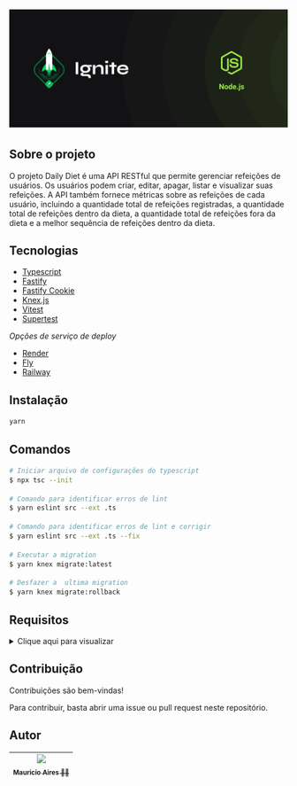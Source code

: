 # ![Cover](.github/assets/cover-nodejs.png)

## Sobre o projeto

O projeto Daily Diet é uma API RESTful que permite gerenciar refeições de usuários. Os usuários podem criar, editar, apagar, listar e visualizar suas refeições. A API também fornece métricas sobre as refeições de cada usuário, incluindo a quantidade total de refeições registradas, a quantidade total de refeições dentro da dieta, a quantidade total de refeições fora da dieta e a melhor sequência de refeições dentro da dieta.

## Tecnologias

- [Typescript](https://www.typescriptlang.org/)
- [Fastify](https://fastify.dev/)
- [Fastify Cookie](https://www.npmjs.com/package/@fastify/cookie)
- [Knex.js](https://knexjs.org/)
- [Vitest](https://vitest.dev/)
- [Supertest](https://github.com/ladjs/supertest#readme)

*Opções de serviço de deploy*

- [Render](https://render.com/)
- [Fly](https://fly.io/)
- [Railway](https://railway.app/)



## Instalação

```sh
yarn
```

## Comandos

```bash
# Iniciar arquivo de configurações do typescript
$ npx tsc --init

# Comando para identificar erros de lint
$ yarn eslint src --ext .ts

# Comando para identificar erros de lint e corrigir
$ yarn eslint src --ext .ts --fix

# Executar a migration
$ yarn knex migrate:latest

# Desfazer a  ultima migration
$ yarn knex migrate:rollback


```
## Requisitos


<details>
<summary>Clique aqui para visualizar</summary>

```mdx
 RF:  Requisitos Funcionais
 RNF: Requisitos Não Funcionais
 RN:  Regra de negócio (não deve possuir termos muito técnicos)
```

### Transação

- [x] **RF**
  - [x] Deve ser possível criar um usuário
  - [x] Deve ser possível registrar uma refeição feita, com as seguintes informações:
        - Nome
        - Descrição
        - Data e Hora
        - Está dentro ou não da dieta
  - [x] Deve ser possível editar uma refeição, podendo alterar todos os dados
  - [x] Deve ser possível apagar uma refeição
  - [x] Deve ser possível recuperar as métricas de um usuário
        - Quantidade total de refeições registradas
        - Quantidade total de refeições dentro da dieta
        - Quantidade total de refeições fora da dieta
        - Melhor sequência de refeições dentro da dieta
  - [x] Deve ser possível apagar uma refeição
  - [x] Deve ser possível apagar uma refeição
- [x] **RN**
  - [x] Deve ser possível identificar o usuário entre as requisições
  - [x] As refeições devem ser relacionadas a um usuário.
  - [x] O usuário só pode visualizar, editar e apagar as refeições o qual ele criou

</details>

## Contribuição

Contribuições são bem-vindas!

Para contribuir, basta abrir uma issue ou pull request neste repositório.

## Autor
|  [<img loading="lazy" src="https://github.com/MauricioAires.png" width=115><br><sub>Mauricio Aires 👋🏽</sub>](https://github.com/MauricioAires) |
|  :---: |
